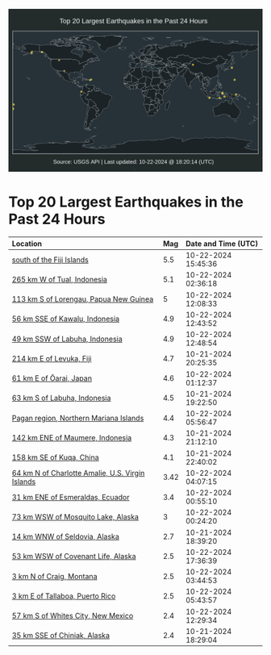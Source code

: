 ![Map](./map.png)

# Top 20 Largest Earthquakes in the Past 24 Hours

| Location | Mag | Date and Time (UTC) |
|:---|:---|:---|
| [south of the Fiji Islands](https://earthquake.usgs.gov/earthquakes/eventpage/us7000nmg9) | 5.5 | 10-22-2024 15:45:36 |
| [265 km W of Tual, Indonesia](https://earthquake.usgs.gov/earthquakes/eventpage/us7000nmcs) | 5.1 | 10-22-2024 02:36:18 |
| [113 km S of Lorengau, Papua New Guinea](https://earthquake.usgs.gov/earthquakes/eventpage/us7000nme7) | 5 | 10-22-2024 12:08:33 |
| [56 km SSE of Kawalu, Indonesia](https://earthquake.usgs.gov/earthquakes/eventpage/us7000nmea) | 4.9 | 10-22-2024 12:43:52 |
| [49 km SSW of Labuha, Indonesia](https://earthquake.usgs.gov/earthquakes/eventpage/us7000nmeb) | 4.9 | 10-22-2024 12:48:54 |
| [214 km E of Levuka, Fiji](https://earthquake.usgs.gov/earthquakes/eventpage/us7000nmby) | 4.7 | 10-21-2024 20:25:35 |
| [61 km E of Ōarai, Japan](https://earthquake.usgs.gov/earthquakes/eventpage/us7000nmck) | 4.6 | 10-22-2024 01:12:37 |
| [63 km S of Labuha, Indonesia](https://earthquake.usgs.gov/earthquakes/eventpage/us7000nmbm) | 4.5 | 10-21-2024 19:22:50 |
| [Pagan region, Northern Mariana Islands](https://earthquake.usgs.gov/earthquakes/eventpage/us7000nmdm) | 4.4 | 10-22-2024 05:56:47 |
| [142 km ENE of Maumere, Indonesia](https://earthquake.usgs.gov/earthquakes/eventpage/us7000nmc7) | 4.3 | 10-21-2024 21:12:10 |
| [158 km SE of Kuqa, China](https://earthquake.usgs.gov/earthquakes/eventpage/us7000nmcb) | 4.1 | 10-21-2024 22:40:02 |
| [64 km N of Charlotte Amalie, U.S. Virgin Islands](https://earthquake.usgs.gov/earthquakes/eventpage/pr71463178) | 3.42 | 10-22-2024 04:07:15 |
| [31 km ENE of Esmeraldas, Ecuador](https://earthquake.usgs.gov/earthquakes/eventpage/us7000nmch) | 3.4 | 10-22-2024 00:55:10 |
| [73 km WSW of Mosquito Lake, Alaska](https://earthquake.usgs.gov/earthquakes/eventpage/us7000nmcf) | 3 | 10-22-2024 00:24:20 |
| [14 km WNW of Seldovia, Alaska](https://earthquake.usgs.gov/earthquakes/eventpage/ak024dk6hl32) | 2.7 | 10-21-2024 18:39:20 |
| [53 km WSW of Covenant Life, Alaska](https://earthquake.usgs.gov/earthquakes/eventpage/us7000nmgq) | 2.5 | 10-22-2024 17:36:39 |
| [3 km N of Craig, Montana](https://earthquake.usgs.gov/earthquakes/eventpage/us7000nmd0) | 2.5 | 10-22-2024 03:44:53 |
| [3 km E of Tallaboa, Puerto Rico](https://earthquake.usgs.gov/earthquakes/eventpage/pr71463193) | 2.5 | 10-22-2024 05:43:57 |
| [57 km S of Whites City, New Mexico](https://earthquake.usgs.gov/earthquakes/eventpage/tx2024utyd) | 2.4 | 10-22-2024 12:29:34 |
| [35 km SSE of Chiniak, Alaska](https://earthquake.usgs.gov/earthquakes/eventpage/ak024dk6fepf) | 2.4 | 10-21-2024 18:29:04 |
